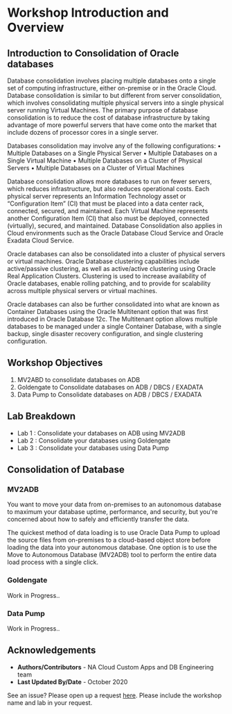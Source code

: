# Workshop Introduction and Overview #

## Introduction to Consolidation of Oracle databases ##

Database consolidation involves placing multiple databases onto a single set of computing infrastructure, either on-premise or in
the Oracle Cloud. Database consolidation is similar to but different from server consolidation, which involves consolidating
multiple physical servers into a single physical server running Virtual Machines. The primary purpose of database consolidation
is to reduce the cost of database infrastructure by taking advantage of more powerful servers that have come onto the market that
include dozens of processor cores in a single server. 

Databases consolidation may involve any of the following configurations:
• Multiple Databases on a Single Physical Server
• Multiple Databases on a Single Virtual Machine
• Multiple Databases on a Cluster of Physical Servers
• Multiple Databases on a Cluster of Virtual Machines

Database consolidation allows more databases to run on fewer servers, which reduces infrastructure, but also reduces operational
costs. Each physical server represents an Information Technology asset or “Configuration Item” (CI) that must be placed into a
data center rack, connected, secured, and maintained. Each Virtual Machine represents another Configuration Item (CI) that also
must be deployed, connected (virtually), secured, and maintained. Database Consolidation also applies in Cloud environments
such as the Oracle Database Cloud Service and Oracle Exadata Cloud Service.

Oracle databases can also be consolidated into a cluster of physical servers or virtual machines. Oracle Database clustering
capabilities include active/passive clustering, as well as active/active clustering using Oracle Real Application Clusters. Clustering
is used to increase availability of Oracle databases, enable rolling patching, and to provide for scalability across multiple physical
servers or virtual machines.

Oracle databases can also be further consolidated into what are known as Container Databases using the Oracle Multitenant
option that was first introduced in Oracle Database 12c. The Multitenant option allows multiple databases to be managed under
a single Container Database, with a single backup, single disaster recovery configuration, and single clustering configuration.


## Workshop Objectives
1. MV2ABD to consolidate databases on ADB
2. Goldengate to Consolidate databases on ADB / DBCS / EXADATA
3. Data Pump to Consolidate databases on ADB / DBCS / EXADATA

## Lab Breakdown
- Lab 1 : Consolidate your databases on ADB using MV2ADB
- Lab 2 : Consolidate your databases using Goldengate
- Lab 3 : Consolidate your databases using Data Pump


## Consolidation of Database

### MV2ADB

You want to move your data from on-premises to an autonomous database to maximum your database uptime, performance, and security, but you're concerned about how to safely and efficiently transfer the data.

The quickest method of data loading is to use Oracle Data Pump to upload the source files from on-premises to a cloud-based object store before loading the data into your autonomous database. One option is to use the Move to Autonomous Database (MV2ADB) tool to perform the entire data load process with a single click.

### Goldengate
Work in Progress..

### Data Pump
Work in Progress..


## Acknowledgements

- **Authors/Contributors** - NA Cloud Custom Apps and DB Engineering team
- **Last Updated By/Date** - October 2020


See an issue?  Please open up a request [here](https://github.com/oracle/learning-library/issues).   Please include the workshop name and lab in your request. 
